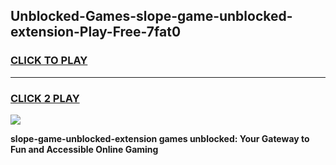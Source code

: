 
## Unblocked-Games-slope-game-unblocked-extension-Play-Free-7fat0
<h3>
<a href="https://premium76.site?title=slope-game-unblocked-extension&ref=15A">CLICK TO PLAY</a></h3>
<hr>

<h3>
<a href="https://premium76.site?title=slope-game-unblocked-extension&ref=15A">CLICK 2 PLAY</a>
  
</h3>

<a href="https://premium76.site?title=slope-game-unblocked-extension&ref=15A"><img src="https://clearcache.store/games.png"></a>


**slope-game-unblocked-extension games unblocked: Your Gateway to Fun and Accessible Online Gaming**
